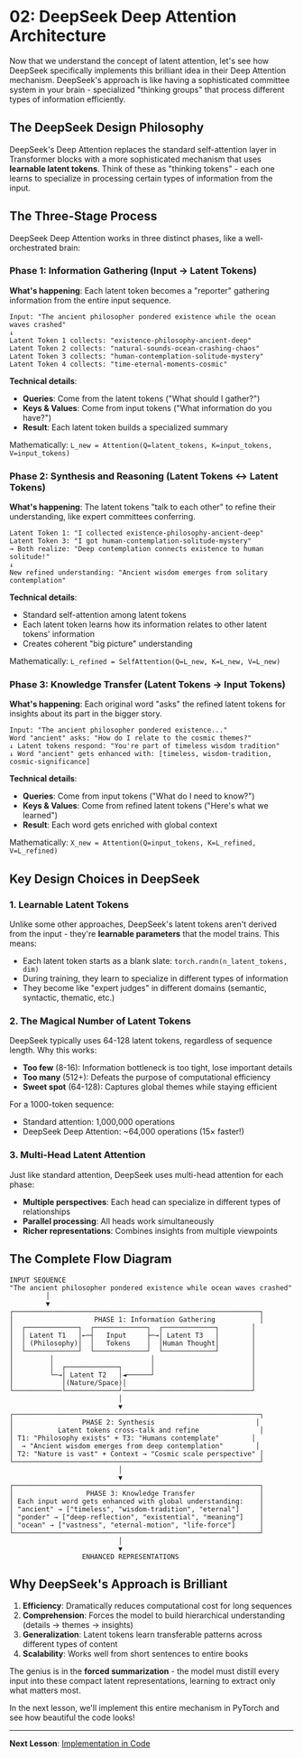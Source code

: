 # 02: DeepSeek Deep Attention Architecture

Now that we understand the concept of latent attention, let's see how DeepSeek specifically implements this brilliant idea in their Deep Attention mechanism. DeepSeek's approach is like having a sophisticated committee system in your brain - specialized "thinking groups" that process different types of information efficiently.

## The DeepSeek Design Philosophy

DeepSeek's Deep Attention replaces the standard self-attention layer in Transformer blocks with a more sophisticated mechanism that uses **learnable latent tokens**. Think of these as "thinking tokens" - each one learns to specialize in processing certain types of information from the input.

## The Three-Stage Process

DeepSeek Deep Attention works in three distinct phases, like a well-orchestrated brain:

### Phase 1: Information Gathering (Input → Latent Tokens)
**What's happening**: Each latent token becomes a "reporter" gathering information from the entire input sequence.

```
Input: "The ancient philosopher pondered existence while the ocean waves crashed"
↓
Latent Token 1 collects: "existence-philosophy-ancient-deep"
Latent Token 2 collects: "natural-sounds-ocean-crashing-chaos" 
Latent Token 3 collects: "human-contemplation-solitude-mystery"
Latent Token 4 collects: "time-eternal-moments-cosmic"
```

**Technical details**:
- **Queries**: Come from the latent tokens ("What should I gather?")
- **Keys & Values**: Come from input tokens ("What information do you have?")
- **Result**: Each latent token builds a specialized summary

Mathematically: `L_new = Attention(Q=latent_tokens, K=input_tokens, V=input_tokens)`

### Phase 2: Synthesis and Reasoning (Latent Tokens ↔ Latent Tokens)
**What's happening**: The latent tokens "talk to each other" to refine their understanding, like expert committees conferring.

```
Latent Token 1: "I collected existence-philosophy-ancient-deep"
Latent Token 3: "I got human-contemplation-solitude-mystery" 
→ Both realize: "Deep contemplation connects existence to human solitude!"
↓
New refined understanding: "Ancient wisdom emerges from solitary contemplation"
```

**Technical details**:
- Standard self-attention among latent tokens
- Each latent token learns how its information relates to other latent tokens' information
- Creates coherent "big picture" understanding

Mathematically: `L_refined = SelfAttention(Q=L_new, K=L_new, V=L_new)`

### Phase 3: Knowledge Transfer (Latent Tokens → Input Tokens)
**What's happening**: Each original word "asks" the refined latent tokens for insights about its part in the bigger story.

```
Input: "The ancient philosopher pondered existence..."
Word "ancient" asks: "How do I relate to the cosmic themes?"
↓ Latent tokens respond: "You're part of timeless wisdom tradition"
↓ Word "ancient" gets enhanced with: [timeless, wisdom-tradition, cosmic-significance]
```

**Technical details**:
- **Queries**: Come from input tokens ("What do I need to know?")
- **Keys & Values**: Come from refined latent tokens ("Here's what we learned")
- **Result**: Each word gets enriched with global context

Mathematically: `X_new = Attention(Q=input_tokens, K=L_refined, V=L_refined)`

## Key Design Choices in DeepSeek

### 1. Learnable Latent Tokens
Unlike some other approaches, DeepSeek's latent tokens aren't derived from the input - they're **learnable parameters** that the model trains. This means:
- Each latent token starts as a blank slate: `torch.randn(n_latent_tokens, dim)`
- During training, they learn to specialize in different types of information
- They become like "expert judges" in different domains (semantic, syntactic, thematic, etc.)

### 2. The Magical Number of Latent Tokens
DeepSeek typically uses 64-128 latent tokens, regardless of sequence length. Why this works:
- **Too few** (8-16): Information bottleneck is too tight, lose important details
- **Too many** (512+): Defeats the purpose of computational efficiency 
- **Sweet spot** (64-128): Captures global themes while staying efficient

For a 1000-token sequence:
- Standard attention: 1,000,000 operations
- DeepSeek Deep Attention: ~64,000 operations (15× faster!)

### 3. Multi-Head Latent Attention
Just like standard attention, DeepSeek uses multi-head attention for each phase:
- **Multiple perspectives**: Each head can specialize in different types of relationships
- **Parallel processing**: All heads work simultaneously
- **Richer representations**: Combines insights from multiple viewpoints

## The Complete Flow Diagram

```
INPUT SEQUENCE
"The ancient philosopher pondered existence while ocean waves crashed"
         │
         ▼
┌─────────────────────────────────────────────────────────────┐
│                    PHASE 1: Information Gathering           │
│  ┌─────────────┐  ┌─────────────┐  ┌─────────────┐        │
│  │ Latent T1   │←─┤   Input     ├─→│ Latent T3   │        │
│  │ (Philosophy)│  │   Tokens    │  │Human Thought│        │
│  └─────────────┘  └─────────────┘  └─────────────┘        │
│         │                        │                        │
│         │  ┌─────────────┐       │                        │
│         └─→│ Latent T2   │◄──────┘                        │
│            │(Nature/Space)│                               │
└────────────└─────────────┘────────────────────────────────┘
                           │
                           ▼
┌─────────────────────────────────────────────────────────────┐
│                 PHASE 2: Synthesis                         │
│           Latent tokens cross-talk and refine               │
│ T1: "Philosophy exists" + T3: "Humans contemplate"        │
│  → "Ancient wisdom emerges from deep contemplation"        │
│ T2: "Nature is vast" + Context → "Cosmic scale perspective" │
└─────────────────────────────────────────────────────────────┘
                           │
                           ▼
┌─────────────────────────────────────────────────────────────┐
│                  PHASE 3: Knowledge Transfer                │
│ Each input word gets enhanced with global understanding:    │
│ "ancient" → ["timeless", "wisdom-tradition", "eternal"]     │
│ "ponder" → ["deep-reflection", "existential", "meaning"]    │
│ "ocean" → ["vastness", "eternal-motion", "life-force"]      │
└─────────────────────────────────────────────────────────────┘
                           │
                           ▼
                  ENHANCED REPRESENTATIONS
```

## Why DeepSeek's Approach is Brilliant

1. **Efficiency**: Dramatically reduces computational cost for long sequences
2. **Comprehension**: Forces the model to build hierarchical understanding (details → themes → insights)
3. **Generalization**: Latent tokens learn transferable patterns across different types of content
4. **Scalability**: Works well from short sentences to entire books

The genius is in the **forced summarization** - the model must distill every input into these compact latent representations, learning to extract only what matters most.

In the next lesson, we'll implement this entire mechanism in PyTorch and see how beautiful the code looks!

---

**Next Lesson**: [Implementation in Code](03_implementation_in_code.md)